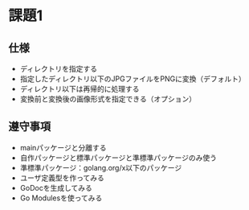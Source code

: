 # 課題1

## 仕様

* ディレクトリを指定する
* 指定したディレクトリ以下のJPGファイルをPNGに変換（デフォルト）
* ディレクトリ以下は再帰的に処理する
* 変換前と変換後の画像形式を指定できる（オプション）


## 遵守事項

* mainパッケージと分離する 
* 自作パッケージと標準パッケージと準標準パッケージのみ使う 
* 準標準パッケージ：golang.org/x以下のパッケージ 
* ユーザ定義型を作ってみる 
* GoDocを生成してみる 
* Go Modulesを使ってみる
